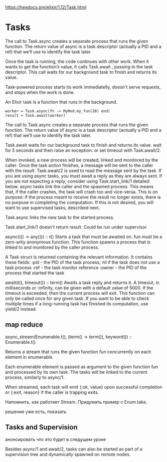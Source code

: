 
https://hexdocs.pm/elixir/1.12/Task.html


# Tasks

The call to Task.async creates a separate process that runs the given function.
The return value of async is a task descriptor (actually a PID and a ref) that
we’ll use to identify the task later.

Once the task is running, the code continues with other work. When it wants
to get the function’s value, it calls Task.await , passing in the task descriptor.
This call waits for our background task to finish and returns its value.

Task-powered process starts its work immediatelly, doesn't serve requests, and stops when the work is done.

An Elixir task is a function that runs in the background.

```
worker = Task.async(fn -> MyMod.my_fun(20) end)
result = Task.await(worker)
```

The call to Task.async creates a separate process that runs the given function.
The return value of async is a task descriptor (actually a PID and a ref) 
that we’ll use to identify the task later.

Task.await waits for our background task to finish and returns its value.
wait for 5 seconds and then raise an exception.
or set timeout with Task.await/2.

When invoked, a new process will be created, linked and monitored by the caller. Once the task action finishes, a message will be sent to the caller with the result.
Task.await/2 is used to read the message sent by the task.
If you are using async tasks, you must await a reply as they are always sent. If you are not expecting a reply, consider using Task.start_link/1 detailed below.
async tasks link the caller and the spawned process. This means that, if the caller crashes, the task will crash too and vice-versa. This is on purpose: if the process meant to receive the result no longer exists, there is no purpose in completing the computation.
If this is not desired, you will want to use supervised tasks, described next.


Task.async links the new task to the started process.

Task.start_link/1 doesn't return result. 
Could be run under supervisor.



async((() -> any())) :: t()
Starts a task that must be awaited on.
fun must be a zero-arity anonymous function. 
This function spawns a process that is linked to and monitored by the caller process. 

A Task struct is returned containing the relevant information. 
It contains these fields:
    :pid - the PID of the task process; nil if the task does not use a task process
    :ref - the task monitor reference
    :owner - the PID of the process that started the task



await(t(), timeout()) :: term()
Awaits a task reply and returns it.
A timeout, in milliseconds or :infinity, can be given with a default value of 5000. If the timeout is exceeded, then the current process will exit.
This function can only be called once for any given task. If you want to be able to check multiple times if a long-running task has finished its computation, use yield/2 instead.


## map reduce

async_stream(Enumerable.t(), (term() -> term()), keyword()) :: Enumerable.t()

Returns a stream that runs the given function fun concurrently on each element in enumerable.

Each enumerable element is passed as argument to the given function fun and processed by its own task. The tasks will be linked to the current process, similarly to async/1.

When streamed, each task will emit {:ok, value} upon successful completion or {:exit, reason} if the caller is trapping exits. 

Напомнить, как работает Stream. Придумать пример с Enum.take.

решение уже есть, показать


## Tasks and Supervision

анонсировать что это будет в следущем уроке

Besides async/1 and await/2, tasks can also be started as part of a supervision tree and dynamically spawned on remote nodes. 
